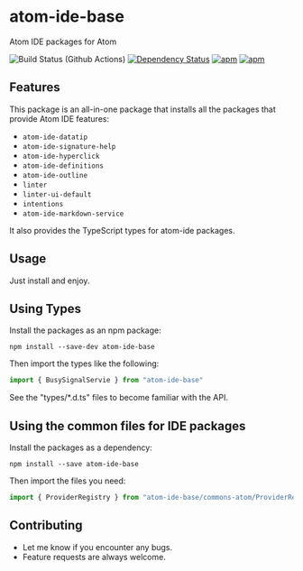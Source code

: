 # atom-ide-base

Atom IDE packages for Atom

![Build Status (Github Actions)](https://github.com/atom-ide-community/atom-ide-base/workflows/CI/badge.svg)
[![Dependency Status](https://david-dm.org/atom-ide-community/atom-ide-base.svg)](https://david-dm.org/atom-ide-community/atom-ide-base)
[![apm](https://img.shields.io/apm/dm/atom-ide-base.svg)](https://github.com/atom-ide-community/atom-ide-base)
[![apm](https://img.shields.io/apm/v/atom-ide-base.svg)](https://github.com/atom-ide-community/atom-ide-base)

## Features

This package is an all-in-one package that installs all the packages that provide Atom IDE features:

- `atom-ide-datatip`
- `atom-ide-signature-help`
- `atom-ide-hyperclick`
- `atom-ide-definitions`
- `atom-ide-outline`
- `linter`
- `linter-ui-default`
- `intentions`
- `atom-ide-markdown-service`

It also provides the TypeScript types for atom-ide packages.

## Usage

Just install and enjoy.

## Using Types

Install the packages as an npm package:

```
npm install --save-dev atom-ide-base
```

Then import the types like the following:

```ts
import { BusySignalServie } from "atom-ide-base"
```

See the "types/*.d.ts" files to become familiar with the API.

## Using the common files for IDE packages

Install the packages as a dependency:

```
npm install --save atom-ide-base
```

Then import the files you need:

```ts
import { ProviderRegistry } from "atom-ide-base/commons-atom/ProviderRegistry"
```

## Contributing

- Let me know if you encounter any bugs.
- Feature requests are always welcome.
